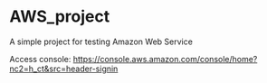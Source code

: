 # AWS_project

A simple project for testing Amazon Web Service

Access console: https://console.aws.amazon.com/console/home?nc2=h_ct&src=header-signin
